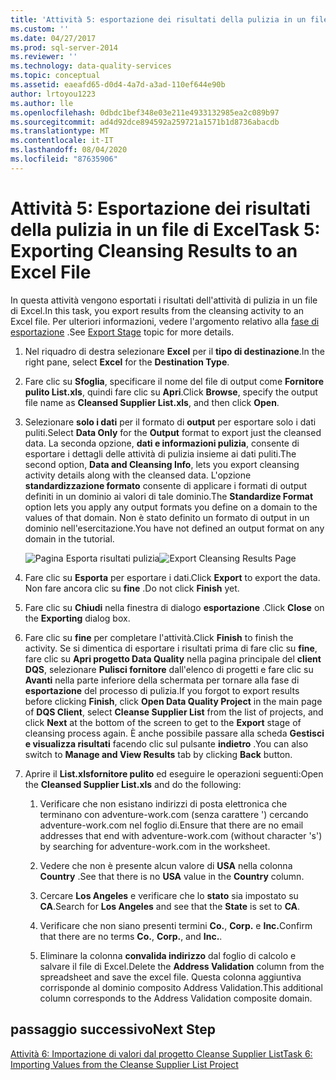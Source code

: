 ```yaml
---
title: 'Attività 5: esportazione dei risultati della pulizia in un file di Excel | Microsoft Docs'
ms.custom: ''
ms.date: 04/27/2017
ms.prod: sql-server-2014
ms.reviewer: ''
ms.technology: data-quality-services
ms.topic: conceptual
ms.assetid: eaeafd65-d0d4-4a7d-a3ad-110ef644e90b
author: lrtoyou1223
ms.author: lle
ms.openlocfilehash: 0dbdc1bef348e03e211e4933132985ea2c089b97
ms.sourcegitcommit: ad4d92dce894592a259721a1571b1d8736abacdb
ms.translationtype: MT
ms.contentlocale: it-IT
ms.lasthandoff: 08/04/2020
ms.locfileid: "87635906"
---
```

# <a name="task-5-exporting-cleansing-results-to-an-excel-file"></a><span data-ttu-id="7d2b3-102">Attività 5: Esportazione dei risultati della pulizia in un file di Excel</span><span class="sxs-lookup"><span data-stu-id="7d2b3-102">Task 5: Exporting Cleansing Results to an Excel File</span></span>
  <span data-ttu-id="7d2b3-103">In questa attività vengono esportati i risultati dell'attività di pulizia in un file di Excel.</span><span class="sxs-lookup"><span data-stu-id="7d2b3-103">In this task, you export results from the cleansing activity to an Excel file.</span></span> <span data-ttu-id="7d2b3-104">Per ulteriori informazioni, vedere l'argomento relativo alla [fase di esportazione](https://msdn.microsoft.com/library/hh213061.aspx#Export) .</span><span class="sxs-lookup"><span data-stu-id="7d2b3-104">See [Export Stage](https://msdn.microsoft.com/library/hh213061.aspx#Export) topic for more details.</span></span>  
  
1.  <span data-ttu-id="7d2b3-105">Nel riquadro di destra selezionare **Excel** per il **tipo di destinazione**.</span><span class="sxs-lookup"><span data-stu-id="7d2b3-105">In the right pane, select **Excel** for the **Destination Type**.</span></span>  
  
2.  <span data-ttu-id="7d2b3-106">Fare clic su **Sfoglia**, specificare il nome del file di output come **Fornitore pulito List.xls**, quindi fare clic su **Apri**.</span><span class="sxs-lookup"><span data-stu-id="7d2b3-106">Click **Browse**, specify the output file name as **Cleansed Supplier List.xls**, and then click **Open**.</span></span>  
  
3.  <span data-ttu-id="7d2b3-107">Selezionare **solo i dati** per il formato di **output** per esportare solo i dati puliti.</span><span class="sxs-lookup"><span data-stu-id="7d2b3-107">Select **Data Only** for the **Output** format to export just the cleansed data.</span></span> <span data-ttu-id="7d2b3-108">La seconda opzione, **dati e informazioni pulizia**, consente di esportare i dettagli delle attività di pulizia insieme ai dati puliti.</span><span class="sxs-lookup"><span data-stu-id="7d2b3-108">The second option, **Data and Cleansing Info**, lets you export cleansing activity details along with the cleansed data.</span></span> <span data-ttu-id="7d2b3-109">L'opzione **standardizzazione formato** consente di applicare i formati di output definiti in un dominio ai valori di tale dominio.</span><span class="sxs-lookup"><span data-stu-id="7d2b3-109">The **Standardize Format** option lets you apply any output formats you define on a domain to the values of that domain.</span></span> <span data-ttu-id="7d2b3-110">Non è stato definito un formato di output in un dominio nell'esercitazione.</span><span class="sxs-lookup"><span data-stu-id="7d2b3-110">You have not defined an output format on any domain in the tutorial.</span></span>  
  
     <span data-ttu-id="7d2b3-111">![Pagina Esporta risultati pulizia](../../2014/tutorials/media/et-exportingcleansingresultstoanexcelfile.jpg "Pagina Esporta risultati pulizia")</span><span class="sxs-lookup"><span data-stu-id="7d2b3-111">![Export Cleansing Results Page](../../2014/tutorials/media/et-exportingcleansingresultstoanexcelfile.jpg "Export Cleansing Results Page")</span></span>  
  
4.  <span data-ttu-id="7d2b3-112">Fare clic su **Esporta** per esportare i dati.</span><span class="sxs-lookup"><span data-stu-id="7d2b3-112">Click **Export** to export the data.</span></span> <span data-ttu-id="7d2b3-113">Non fare ancora clic su **fine** .</span><span class="sxs-lookup"><span data-stu-id="7d2b3-113">Do not click **Finish** yet.</span></span>  
  
5.  <span data-ttu-id="7d2b3-114">Fare clic su **Chiudi** nella finestra di dialogo **esportazione** .</span><span class="sxs-lookup"><span data-stu-id="7d2b3-114">Click **Close** on the **Exporting** dialog box.</span></span>  
  
6.  <span data-ttu-id="7d2b3-115">Fare clic su **fine** per completare l'attività.</span><span class="sxs-lookup"><span data-stu-id="7d2b3-115">Click **Finish** to finish the activity.</span></span> <span data-ttu-id="7d2b3-116">Se si dimentica di esportare i risultati prima di fare clic su **fine**, fare clic su **Apri progetto Data Quality** nella pagina principale del **client DQS**, selezionare **Pulisci fornitore** dall'elenco di progetti e fare clic su **Avanti** nella parte inferiore della schermata per tornare alla fase di **esportazione** del processo di pulizia.</span><span class="sxs-lookup"><span data-stu-id="7d2b3-116">If you forgot to export results before clicking **Finish**, click **Open Data Quality Project** in the main page of **DQS Client**, select **Cleanse Supplier List** from the list of projects, and click **Next** at the bottom of the screen to get to the **Export** stage of cleansing process again.</span></span> <span data-ttu-id="7d2b3-117">È anche possibile passare alla scheda **Gestisci e visualizza risultati** facendo clic sul pulsante **indietro** .</span><span class="sxs-lookup"><span data-stu-id="7d2b3-117">You can also switch to **Manage and View Results** tab by clicking **Back** button.</span></span>  
  
7.  <span data-ttu-id="7d2b3-118">Aprire il **List.xlsfornitore pulito** ed eseguire le operazioni seguenti:</span><span class="sxs-lookup"><span data-stu-id="7d2b3-118">Open the **Cleansed Supplier List.xls** and do the following:</span></span>  
  
    1.  <span data-ttu-id="7d2b3-119">Verificare che non esistano indirizzi di posta elettronica che terminano con adventure-work.com (senza carattere ') cercando adventure-work.com nel foglio di.</span><span class="sxs-lookup"><span data-stu-id="7d2b3-119">Ensure that there are no email addresses that end with adventure-work.com (without character 's') by searching for adventure-work.com in the worksheet.</span></span>  
  
    2.  <span data-ttu-id="7d2b3-120">Vedere che non è presente alcun valore di **USA** nella colonna **Country** .</span><span class="sxs-lookup"><span data-stu-id="7d2b3-120">See that there is no **USA** value in the **Country** column.</span></span>  
  
    3.  <span data-ttu-id="7d2b3-121">Cercare **Los Angeles** e verificare che lo **stato** sia impostato su **CA**.</span><span class="sxs-lookup"><span data-stu-id="7d2b3-121">Search for **Los Angeles** and see that the **State** is set to **CA**.</span></span>  
  
    4.  <span data-ttu-id="7d2b3-122">Verificare che non siano presenti termini **Co.**, **Corp.** e **Inc.**</span><span class="sxs-lookup"><span data-stu-id="7d2b3-122">Confirm that there are no terms **Co.**, **Corp.**, and **Inc.**.</span></span>  
  
    5.  <span data-ttu-id="7d2b3-123">Eliminare la colonna **convalida indirizzo** dal foglio di calcolo e salvare il file di Excel.</span><span class="sxs-lookup"><span data-stu-id="7d2b3-123">Delete the **Address Validation** column from the spreadsheet and save the excel file.</span></span> <span data-ttu-id="7d2b3-124">Questa colonna aggiuntiva corrisponde al dominio composito Address Validation.</span><span class="sxs-lookup"><span data-stu-id="7d2b3-124">This additional column corresponds to the Address Validation composite domain.</span></span>  
  
## <a name="next-step"></a><span data-ttu-id="7d2b3-125">passaggio successivo</span><span class="sxs-lookup"><span data-stu-id="7d2b3-125">Next Step</span></span>  
 [<span data-ttu-id="7d2b3-126">Attività 6: Importazione di valori dal progetto Cleanse Supplier List</span><span class="sxs-lookup"><span data-stu-id="7d2b3-126">Task 6: Importing Values from the Cleanse Supplier List Project</span></span>](../../2014/tutorials/task-6-importing-values-from-the-cleanse-supplier-list-project.md)  
  
  
